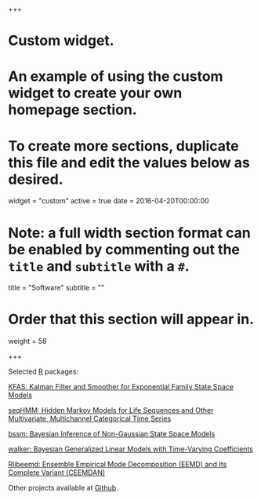 +++
# Custom widget.
# An example of using the custom widget to create your own homepage section.
# To create more sections, duplicate this file and edit the values below as desired.
widget = "custom"
active = true
date = 2016-04-20T00:00:00

# Note: a full width section format can be enabled by commenting out the `title` and `subtitle` with a `#`.
title = "Software"
subtitle = ""

# Order that this section will appear in.
weight = 58

+++

Selected [R](https://cran.r-project.org/) packages:

[KFAS: Kalman Filter and Smoother for Exponential Family State Space Models](https://CRAN.R-project.org/package=KFAS)

[seqHMM: Hidden Markov Models for Life Sequences and Other Multivariate, Multichannel Categorical Time Series](https://CRAN.R-project.org/package=seqHMM)

[bssm: Bayesian Inference of Non-Gaussian State Space Models](https://CRAN.R-project.org/package=bssm)

[walker: Bayesian Generalized Linear Models with Time-Varying Coefficients](https://CRAN.R-project.org/package=walker)

[Rlibeemd: Ensemble Empirical Mode Decomposition (EEMD) and Its Complete Variant (CEEMDAN)](https://CRAN.R-project.org/package=Rlibeemd)

Other projects available at [Github](https://github.com/helske).

